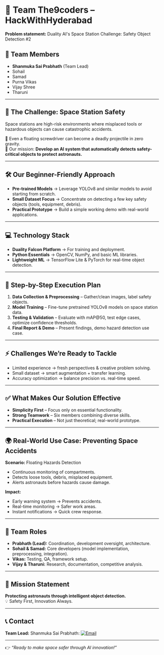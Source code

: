 # 🚀 Team The9coders – HackWithHyderabad
**Problem statement:** Duality AI's Space Station Challenge: Safety Object Detection #2  

## 👥 Team Members
- **Shanmuka Sai Prabhath** (Team Lead)  
- Sohail  
- Samad  
- Purna Vikas  
- Vijay Shree  
- Tharuni  

---

## 📌 The Challenge: Space Station Safety
Space stations are high-risk environments where misplaced tools or hazardous objects can cause catastrophic accidents.  

🔹 Even a floating screwdriver can become a deadly projectile in zero gravity.  
🔹 Our mission: **Develop an AI system that automatically detects safety-critical objects to protect astronauts.**

---

## 🛠 Our Beginner-Friendly Approach
- **Pre-trained Models** → Leverage YOLOv8 and similar models to avoid starting from scratch.  
- **Small Dataset Focus** → Concentrate on detecting a few key safety objects (tools, equipment, debris).  
- **Practical Prototype** → Build a simple working demo with real-world applications.  

---

## 💻 Technology Stack
- **Duality Falcon Platform** → For training and deployment.  
- **Python Essentials** → OpenCV, NumPy, and basic ML libraries.  
- **Lightweight ML** → TensorFlow Lite & PyTorch for real-time object detection.  

---

## 📂 Step-by-Step Execution Plan
1. **Data Collection & Preprocessing** – Gather/clean images, label safety objects.  
2. **Model Training** – Fine-tune pretrained YOLOv8 models on space station data.  
3. **Testing & Validation** – Evaluate with mAP@50, test edge cases, optimize confidence thresholds.  
4. **Final Report & Demo** – Present findings, demo hazard detection use case.  

---

## ⚡ Challenges We’re Ready to Tackle
- Limited experience → fresh perspectives & creative problem solving.  
- Small dataset → smart augmentation + transfer learning.  
- Accuracy optimization → balance precision vs. real-time speed.  

---

## ✅ What Makes Our Solution Effective
- **Simplicity First** – Focus only on essential functionality.  
- **Strong Teamwork** – Six members combining diverse skills.  
- **Practical Execution** – Not just theoretical; real-world prototype.  

---

## 🌍 Real-World Use Case: Preventing Space Accidents
**Scenario:** Floating Hazards Detection  
- Continuous monitoring of compartments.  
- Detects loose tools, debris, misplaced equipment.  
- Alerts astronauts before hazards cause damage.  

**Impact:**  
- Early warning system → Prevents accidents.  
- Real-time monitoring → Safer work areas.  
- Instant notifications → Quick crew response.  

---

## 👤 Team Roles
- **Prabhath (Lead):** Coordination, development oversight, architecture.  
- **Sohail & Samad:** Core developers (model implementation, preprocessing, integration).  
- **Vikas:** Testing, QA, framework setup.  
- **Vijay & Tharuni:** Research, documentation, competitive analysis.  

---

## 🎯 Mission Statement
**Protecting astronauts through intelligent object detection.**  
💡 Safety First, Innovation Always.  

---

## 📞 Contact
**Team Lead:** Shanmuka Sai Prabhath:  <a href="mailto:saiprabhath.07@gmail.com" alt="saiprabhath.07@gmail.com" title="saiprabhath.07@gmail.com"><img src="https://img.shields.io/badge/Email-D14836?logo=gmail&logoColor=white&style=for-the-badge" alt="Email" /></a>

---

👉 *“Ready to make space safer through AI innovation!”*
